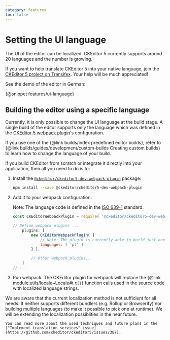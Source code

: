 ```yaml
---
category: features
toc: false
---
```


# Setting the UI language

The UI of the editor can be localized. CKEditor 5 currently supports around 20 languages and the number is growing.

If you want to help translate CKEditor 5 into your native language, join the [CKEditor 5 project on Transifex](https://www.transifex.com/ckeditor/ckeditor5/). Your help will be much appreciated!

See the demo of the editor in German:

{@snippet features/ui-language}

## Building the editor using a specific language

Currently, it is only possible to change the UI language at the build stage. A single build of the editor supports only the language which was defined in the [CKEditor 5 webpack plugin](https://www.npmjs.com/package/@ckeditor/ckeditor5-dev-webpack-plugin)'s configuration.

If you use one of the {@link builds/index predefined editor builds}, refer to {@link builds/guides/development/custom-builds Creating custom builds} to learn how to change the language of your build.

If you build CKEditor from scratch or integrate it directly into your application, then all you need to do is to:

1. Install the [`@ckeditor/ckeditor5-dev-webpack-plugin`](https://www.npmjs.com/package/@ckeditor/ckeditor5-dev-webpack-plugin) package:

	```bash
	npm install --save @ckeditor/ckeditor5-dev-webpack-plugin
	```

2. Add it to your webpack configuration:

	Note: The language code is defined in the [ISO 639-1](https://en.wikipedia.org/wiki/ISO_639-1) standard.

	```js
	const CKEditorWebpackPlugin = require( '@ckeditor/ckeditor5-dev-webpack-plugin' );

	// Define webpack plugins ...
		plugins: [
			new CKEditorWebpackPlugin( {
				// Note: The plugin is currently able to build just one language at a time.
				languages: [ 'pl' ]
			} ),

			// Other webpack plugins...
		]
	// ...
	```

3. Run webpack. The CKEditor plugin for webpack will replace the {@link module:utils/locale~Locale#t `t()`} function calls used in the source code with localized language strings.

<info-box>
	We are aware that the current localization method is not sufficient for all needs. It neither supports different bundlers (e.g. Rollup or Browserify) nor building multiple languages (to make it possible to pick one at runtime). We will be extending the localization possiblities in the near future.

	You can read more about the used techniques and future plans in the ["Implement translation services" issue](https://github.com/ckeditor/ckeditor5/issues/387).
</info-box>
